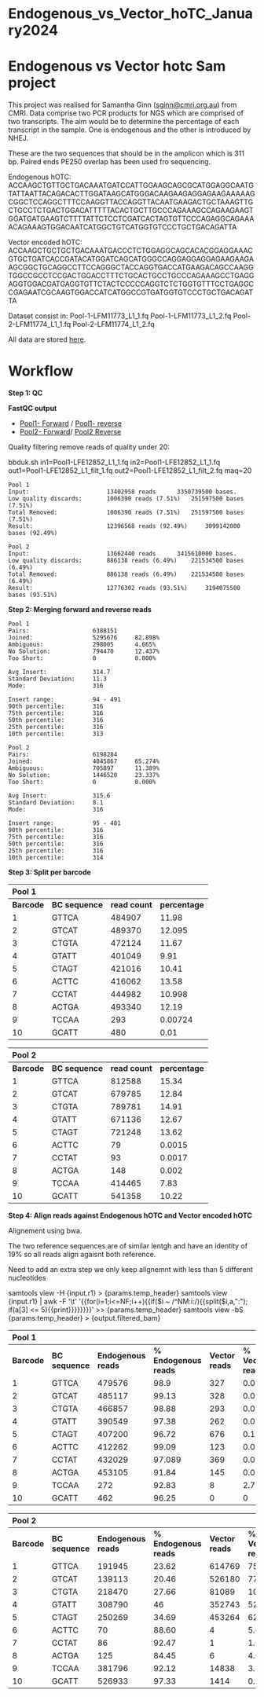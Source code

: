 # Endogenous_vs_Vector_hoTC_January2024

# Endogenous vs Vector hotc Sam project

This project was realised for Samantha Ginn (sginn@cmri.org.au) from CMRI. Data comprise two PCR products for NGS which are comprised of two transcripts. The aim would be to determine the percentage of each transcript in the sample. One is endogenous and the other is introduced by NHEJ.

These are the two sequences that should be in the amplicon which is 311 bp. Paired ends PE250 overlap has been used fro sequencing.

Endogenous hOTC: 
ACCAAGCTGTTGCTGACAAATGATCCATTGGAAGCAGCGCATGGAGGCAATGTATTAATTACAGACACTTGGATAAGCATGGGACAAGAAGAGGAGAAGAAAAAGCGGCTCCAGGCTTTCCAAGGTTACCAGGTTACAATGAAGACTGCTAAAGTTGCTGCCTCTGACTGGACATTTTTACACTGCTTGCCCAGAAAGCCAGAAGAAGTGGATGATGAAGTCTTTTATTCTCCTCGATCACTAGTGTTCCCAGAGGCAGAAAACAGAAAGTGGACAATCATGGCTGTCATGGTGTCCCTGCTGACAGATTA

Vector encoded hOTC: 
ACCAAGCTGCTGCTGACAAATGACCCTCTGGAGGCAGCACACGGAGGAAACGTGCTGATCACCGATACATGGATCAGCATGGGCCAGGAGGAGGAGAAGAAGAAGCGGCTGCAGGCCTTCCAGGGCTACCAGGTGACCATGAAGACAGCCAAGGTGGCCGCCTCCGACTGGACCTTTCTGCACTGCCTGCCCAGAAAGCCTGAGGAGGTGGACGATGAGGTGTTCTACTCCCCCAGGTCTCTGGTGTTTCCTGAGGCCGAGAATCGCAAGTGGACCATCATGGCCGTGATGGTGTCCCTGCTGACAGATTA

Dataset consist in:
Pool-1-LFM11773_L1_1.fq Pool-1-LFM11773_L1_2.fq
Pool-2-LFM11774_L1_1.fq Pool-2-LFM11774_L1_2.fq


All data are stored [here](https://csiroau-my.sharepoint.com/:f:/r/personal/kle065_csiro_au/Documents/CMRI%20projects/Sam/January_2024?csf=1&web=1&e=KJTdst).

# Workflow

**Step 1: QC**

**FastQC output**
- [Pool1- Forward](https://github.com/annehklein/Endogenous_vs_Vector_hoTC_January2024/blob/main/Pool-1-LFM11773_L1_1_fastqc.html) / [Pool1- reverse](https://github.com/annehklein/Endogenous_vs_Vector_hoTC_January2024/blob/main/Pool-1-LFM11773_L1_2_fastqc.html)
- [Pool2- Forward](https://github.com/annehklein/Endogenous_vs_Vector_hoTC_January2024/blob/main/Pool-2-LFM11774_L1_1_fastqc.html)/ [Pool2 Reverse](https://github.com/annehklein/Endogenous_vs_Vector_hoTC_January2024/blob/main/Pool-2-LFM11774_L1_2_fastqc.html)


Quality filtering remove reads of quality under 20:

bbduk.sh in1=Pool1-LFE12852_L1_1.fq in2=Pool1-LFE12852_L1_1.fq out1=Pool1-LFE12852_L1_filt_1.fq out2=Pool1-LFE12852_L1_filt_2.fq maq=20
```
Pool 1
Input:                  	13402958 reads 		3350739500 bases.
Low quality discards:   	1006390 reads (7.51%) 	251597500 bases (7.51%)
Total Removed:          	1006390 reads (7.51%) 	251597500 bases (7.51%)
Result:                 	12396568 reads (92.49%) 	3099142000 bases (92.49%)

```
```
Pool 2
Input:                  	13662440 reads 		3415610000 bases.
Low quality discards:   	886138 reads (6.49%) 	221534500 bases (6.49%)
Total Removed:          	886138 reads (6.49%) 	221534500 bases (6.49%)
Result:                 	12776302 reads (93.51%) 	3194075500 bases (93.51%)
```

**Step 2: Merging forward and reverse reads**

```
Pool 1
Pairs:               	6388151
Joined:              	5295676   	82.898%
Ambiguous:           	298005   	4.665%
No Solution:         	794470   	12.437%
Too Short:           	0       	0.000%

Avg Insert:          	314.7
Standard Deviation:  	11.3
Mode:                	316

Insert range:        	94 - 491
90th percentile:     	316
75th percentile:     	316
50th percentile:     	316
25th percentile:     	316
10th percentile:     	313
```
```
Pool 2
Pairs:               	6198284
Joined:              	4045867   	65.274%
Ambiguous:           	705897   	11.389%
No Solution:         	1446520   	23.337%
Too Short:           	0       	0.000%

Avg Insert:          	315.6
Standard Deviation:  	8.1
Mode:                	316

Insert range:        	95 - 481
90th percentile:     	316
75th percentile:     	316
50th percentile:     	316
25th percentile:     	316
10th percentile:     	314
```


**Step 3: Split per barcode**

|**Pool 1**||||
|:-----------|:-----------|:-----------|:-----------|
|**Barcode**|**BC sequence** 	|**read count**|**percentage**|
|1|	GTTCA	|484907	|11.98|
|2	|GTCAT	|489370	|12.095|
|3|	CTGTA|	472124|	11.67|
|4	|GTATT|	401049|	9.91|
|5|	CTAGT|	421016	|10.41|
|6	|ACTTC|	416062	|13.58|
|7	|CCTAT|	444982|	10.998|
|8	|ACTGA|	493340|	12.19|
|9	|TCCAA|	293	|0.00724|
|10	|GCATT|	480|	0.01|
		
|**Pool 2**||||
|:-----------|:-----------|:-----------|:-----------|
|**Barcode**|**BC sequence** 	|**read count**|**percentage**|
|1|	GTTCA|	812588|	15.34|
|2	|GTCAT|	679785|	12.84|
|3|	CTGTA|	789781|	14.91|
|4|	GTATT|	671136|	12.67|
|5|	CTAGT|	721248	|13.62|
|6	|ACTTC	|79|	0.0015|
|7	|CCTAT|	93|	0.0017|
|8|	ACTGA|	148|	0.002|
|9	|TCCAA|	414465	|7.83|
|10	|GCATT	|541358|	10.22|

				


**Step 4: Align reads against Endogenous hOTC and Vector encoded hOTC**

Alignement using bwa.

The two reference sequences are of similar lentgh and have an identity of 19% so all reads align agaisnt both reference.

Need to add an extra step we only keep alignemnt with less than 5 different nucleotides

samtools view -H {input.r1} > {params.temp_header}
samtools view {input.r1} | awk -F '\t' '{{for(i=1;i<=NF;i++){{if($i ~ /^NM:i:/){{split($i,a,":"); if(a[3] <= 5){{print}}}}}}}}' >> {params.temp_header}
samtools view -bS {params.temp_header} > {output.filtered_bam}

|**Pool 1**|||||||
|:-----------|:-----------|:-----------|:-----------|:-----------|:-----------|:-----------|
|**Barcode**|**BC sequence** 	|**Endogenous reads**	|	**% Endogenous reads**	|**Vector reads**	|	**% Vector reads**	|
|1	|GTTCA|			479576	|98.9		|327	|0.067|
|2|	GTCAT|			485117|	99.13	|	328|	0.067|
|3|	CTGTA|			466857|	98.88|		293|	0.06|
|4	|GTATT|			390549	|97.38	|	262	|0.06|
|5	|CTAGT|		407200|	96.72		|676|	0.16|
|6	|ACTTC|			412262|	99.09	|	123|	0.029|
|7	|CCTAT|	432029|	97.089|		369|	0.08|
|8|	ACTGA|	453105|	91.84	|	145|	0.029|
|9	|TCCAA|	272|92.83	|	8|	2.73|
|10	|GCATT	|		462|	96.25	|	0|	0|

								
|**Pool 2**||||||
|:-----------|:-----------|:-----------|:-----------|:-----------|:-----------|
|**Barcode**|**BC sequence** | **Endogenous reads**	|	**% Endogenous reads**	|**Vector reads**	|	**% Vector reads**	|
|1|	GTTCA|	191945|23.62	|	614769|	75.65|
|2|	GTCAT	|139113|	20.46	|526180|	77.4|
|3|	CTGTA|	218470	|27.66	|	81089|	10.26|
|4|	GTATT|	308790|46	|	352743|	52.55|
|5	|CTAGT|		250269|	34.69		|453264|	62.84|
|6	|ACTTC|			70|	88.60	|	4|	5.06|
|7	|CCTAT|	86|	92.47|		1|1.075|
|8|	ACTGA|	125	|84.45	|6|	4.05|
|9	|TCCAA|	381796|	92.12	|	14838|	3.58|
|10|	GCATT	|526933|97.33	|1414	|0.26|
										


